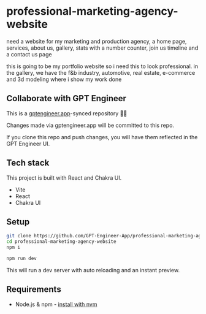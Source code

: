 # professional-marketing-agency-website

need a website for my marketing and production agency, a home page, services, about us, gallery, stats with a number counter, join us timeline and a contact us page

this is going to be my portfolio website so i need this to look professional. in the gallery, we have the f&b industry, automotive, real estate, e-commerce and 3d modeling where i show my work done


## Collaborate with GPT Engineer

This is a [gptengineer.app](https://gptengineer.app)-synced repository 🌟🤖

Changes made via gptengineer.app will be committed to this repo.

If you clone this repo and push changes, you will have them reflected in the GPT Engineer UI.

## Tech stack

This project is built with React and Chakra UI.

- Vite
- React
- Chakra UI

## Setup

```sh
git clone https://github.com/GPT-Engineer-App/professional-marketing-agency-website.git
cd professional-marketing-agency-website
npm i
```

```sh
npm run dev
```

This will run a dev server with auto reloading and an instant preview.

## Requirements

- Node.js & npm - [install with nvm](https://github.com/nvm-sh/nvm#installing-and-updating)
